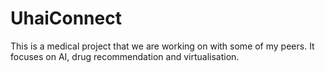 # UhaiConnect
This is a medical project that we are working on with some of my peers.
It focuses on AI, drug recommendation and virtualisation.
